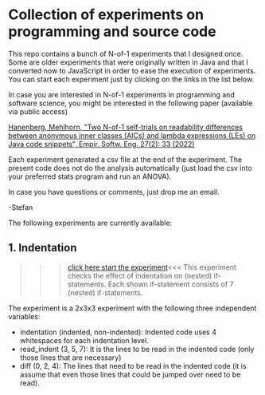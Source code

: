 # Collection of experiments on programming and source code

This repo contains a bunch of N-of-1 experiments that I designed once. Some are older experiments that were originally written in Java and that I converted now to JavaScript in order to ease the execution of experiments. You can start
each experiment just by clicking on the links in the list below.

In case you are interested in N-of-1 experiments in programming and software science, you might be interested in the following paper (available via public access)

[Hanenberg, Mehlhorn, "Two N-of-1 self-trials on readability differences between anonymous inner classes (AICs) and lambda expressions (LEs) on Java code snippets", Empir. Softw. Eng. 27(2): 33 (2022)](https://doi.org/10.1007/s10664-021-10077-3)

Each experiment generated a csv file at the end of the experiment. The present code does not do the analysis automatically (just load the csv into your preferred stats program and run an ANOVA).

In case you have questions or comments, just drop me an email.

-Stefan


The following experiments are currently available:

## 1. Indentation
>>>[click here start the experiment](https://htmlpreview.github.io/?https://raw.githubusercontent.com/shanenbe/Experiments/main/2023_Indentation/index.html)<<<
This experiment checks the effect of indentation on (nested) if-statements. Each shown if-statement consists of 7 (nested) if-statements.

The experiment is a 2x3x3 experiment with the following three independent variables:

- indentation (indented, non-indented): Indented code uses 4 whitespaces for each indentation level.
- read_indent (3, 5, 7): It is the lines to be read in the indented code (only those lines that are necessary)
- diff (0, 2, 4): The lines that need to be read in the indented code (it is assume that even those lines that could be jumped over need to be read).
